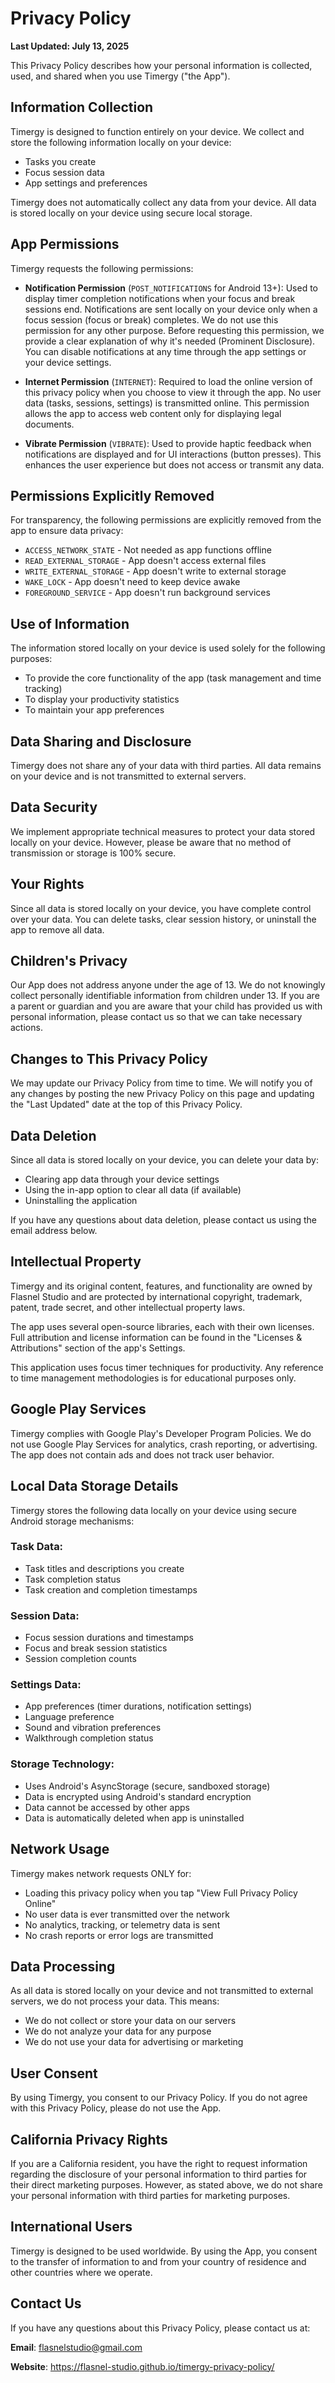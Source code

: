 # Privacy Policy

**Last Updated: July 13, 2025**

This Privacy Policy describes how your personal information is collected, used, and shared when you use Timergy ("the App").

## Information Collection

Timergy is designed to function entirely on your device. We collect and store the following information locally on your device:

- Tasks you create
- Focus session data
- App settings and preferences

Timergy does not automatically collect any data from your device. All data is stored locally on your device using secure local storage.

## App Permissions

Timergy requests the following permissions:

- **Notification Permission** (`POST_NOTIFICATIONS` for Android 13+): Used to display timer completion notifications when your focus and break sessions end. Notifications are sent locally on your device only when a focus session (focus or break) completes. We do not use this permission for any other purpose. Before requesting this permission, we provide a clear explanation of why it's needed (Prominent Disclosure). You can disable notifications at any time through the app settings or your device settings.

- **Internet Permission** (`INTERNET`): Required to load the online version of this privacy policy when you choose to view it through the app. No user data (tasks, sessions, settings) is transmitted online. This permission allows the app to access web content only for displaying legal documents.

- **Vibrate Permission** (`VIBRATE`): Used to provide haptic feedback when notifications are displayed and for UI interactions (button presses). This enhances the user experience but does not access or transmit any data.

## Permissions Explicitly Removed

For transparency, the following permissions are explicitly removed from the app to ensure data privacy:
- `ACCESS_NETWORK_STATE` - Not needed as app functions offline
- `READ_EXTERNAL_STORAGE` - App doesn't access external files
- `WRITE_EXTERNAL_STORAGE` - App doesn't write to external storage
- `WAKE_LOCK` - App doesn't need to keep device awake
- `FOREGROUND_SERVICE` - App doesn't run background services

## Use of Information

The information stored locally on your device is used solely for the following purposes:

- To provide the core functionality of the app (task management and time tracking)
- To display your productivity statistics
- To maintain your app preferences

## Data Sharing and Disclosure

Timergy does not share any of your data with third parties. All data remains on your device and is not transmitted to external servers.

## Data Security

We implement appropriate technical measures to protect your data stored locally on your device. However, please be aware that no method of transmission or storage is 100% secure.

## Your Rights

Since all data is stored locally on your device, you have complete control over your data. You can delete tasks, clear session history, or uninstall the app to remove all data.

## Children's Privacy

Our App does not address anyone under the age of 13. We do not knowingly collect personally identifiable information from children under 13. If you are a parent or guardian and you are aware that your child has provided us with personal information, please contact us so that we can take necessary actions.

## Changes to This Privacy Policy

We may update our Privacy Policy from time to time. We will notify you of any changes by posting the new Privacy Policy on this page and updating the "Last Updated" date at the top of this Privacy Policy.

## Data Deletion

Since all data is stored locally on your device, you can delete your data by:

- Clearing app data through your device settings
- Using the in-app option to clear all data (if available)
- Uninstalling the application

If you have any questions about data deletion, please contact us using the email address below.

## Intellectual Property

Timergy and its original content, features, and functionality are owned by Flasnel Studio and are protected by international copyright, trademark, patent, trade secret, and other intellectual property laws.

The app uses several open-source libraries, each with their own licenses. Full attribution and license information can be found in the "Licenses & Attributions" section of the app's Settings.

This application uses focus timer techniques for productivity. Any reference to time management methodologies is for educational purposes only.

## Google Play Services

Timergy complies with Google Play's Developer Program Policies. We do not use Google Play Services for analytics, crash reporting, or advertising. The app does not contain ads and does not track user behavior.

## Local Data Storage Details

Timergy stores the following data locally on your device using secure Android storage mechanisms:

### Task Data:
- Task titles and descriptions you create
- Task completion status
- Task creation and completion timestamps

### Session Data:
- Focus session durations and timestamps
- Focus and break session statistics
- Session completion counts

### Settings Data:
- App preferences (timer durations, notification settings)
- Language preference
- Sound and vibration preferences
- Walkthrough completion status

### Storage Technology:
- Uses Android's AsyncStorage (secure, sandboxed storage)
- Data is encrypted using Android's standard encryption
- Data cannot be accessed by other apps
- Data is automatically deleted when app is uninstalled

## Network Usage

Timergy makes network requests ONLY for:
- Loading this privacy policy when you tap "View Full Privacy Policy Online"
- No user data is ever transmitted over the network
- No analytics, tracking, or telemetry data is sent
- No crash reports or error logs are transmitted

## Data Processing

As all data is stored locally on your device and not transmitted to external servers, we do not process your data. This means:

- We do not collect or store your data on our servers
- We do not analyze your data for any purpose
- We do not use your data for advertising or marketing

## User Consent

By using Timergy, you consent to our Privacy Policy. If you do not agree with this Privacy Policy, please do not use the App.

## California Privacy Rights

If you are a California resident, you have the right to request information regarding the disclosure of your personal information to third parties for their direct marketing purposes. However, as stated above, we do not share your personal information with third parties for marketing purposes.

## International Users

Timergy is designed to be used worldwide. By using the App, you consent to the transfer of information to and from your country of residence and other countries where we operate.

## Contact Us

If you have any questions about this Privacy Policy, please contact us at:

**Email**: flasnelstudio@gmail.com

**Website**: https://flasnel-studio.github.io/timergy-privacy-policy/
